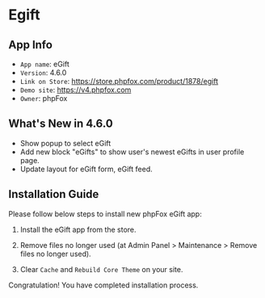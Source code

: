 # Egift

## App Info

- `App name`: eGift
- `Version`: 4.6.0
- `Link on Store`: https://store.phpfox.com/product/1878/egift
- `Demo site`: https://v4.phpfox.com
- `Owner`: phpFox

## What's New in 4.6.0

- Show popup to select eGift
- Add new block "eGifts" to show user's newest eGifts in user profile page.
- Update layout for eGift form, eGift feed.

## Installation Guide

Please follow below steps to install new phpFox eGift app:

1. Install the eGift app from the store.

2. Remove files no longer used (at Admin Panel > Maintenance > Remove files no longer used).

3. Clear `Cache` and `Rebuild Core Theme` on your site.

Congratulation! You have completed installation process.